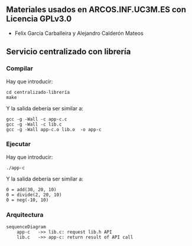 ## Materiales usados en ARCOS.INF.UC3M.ES con Licencia GPLv3.0
  * Felix García Carballeira y Alejandro Calderón Mateos

## Servicio centralizado con librería

### Compilar 

Hay que introducir:
```
cd centralizado-librería
make
```

Y la salida debería ser similar a:
```
gcc -g -Wall -c app-c.c
gcc -g -Wall -c lib.c
gcc -g -Wall app-c.o lib.o  -o app-c
```

### Ejecutar

Hay que introducir:
```
./app-c
```

Y la salida debería ser similar a:
```
0 = add(30, 20, 10)
0 = divide(2, 20, 10)
0 = neg(-10, 10)
```

### Arquitectura

```mermaid
sequenceDiagram
    app-c   ->> lib.c: request lib.h API
    lib.c   ->> app-c: return result of API call
```

